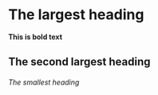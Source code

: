 # The largest heading
**This is bold text**
## The second largest heading
###### The smallest heading

